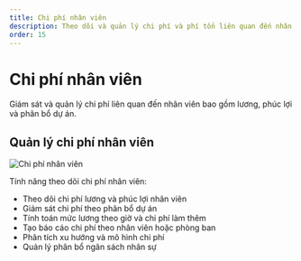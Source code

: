 ```yaml
---
title: Chi phí nhân viên
description: Theo dõi và quản lý chi phí và phí tổn liên quan đến nhân viên.
order: 15
---
```


# Chi phí nhân viên

Giám sát và quản lý chi phí liên quan đến nhân viên bao gồm lương, phúc lợi và phân bổ dự án.

## Quản lý chi phí nhân viên

![Chi phí nhân viên](/guide-books/web-version/15-employee-cost.jpg)

Tính năng theo dõi chi phí nhân viên:
- Theo dõi chi phí lương và phúc lợi nhân viên
- Giám sát chi phí theo phân bổ dự án
- Tính toán mức lương theo giờ và chi phí làm thêm
- Tạo báo cáo chi phí theo nhân viên hoặc phòng ban
- Phân tích xu hướng và mô hình chi phí
- Quản lý phân bổ ngân sách nhân sự
